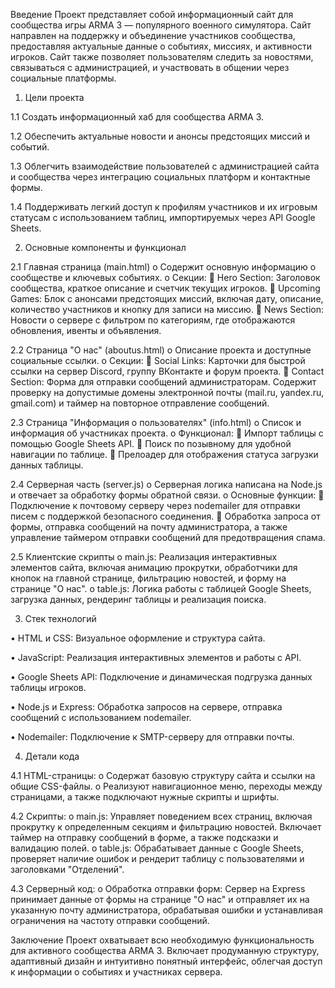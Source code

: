 Введение
Проект представляет собой информационный сайт для сообщества игры ARMA 3 — популярного военного симулятора. Сайт направлен на поддержку и объединение участников сообщества, предоставляя актуальные данные о событиях, миссиях, и активности игроков. Сайт также позволяет пользователям следить за новостями, связываться с администрацией, и участвовать в общении через социальные платформы.

1.	Цели проекта

1.1	 Создать информационный хаб для сообщества ARMA 3.

1.2	Обеспечить актуальные новости и анонсы предстоящих миссий и событий.

1.3	Облегчить взаимодействие пользователей с администрацией сайта и сообщества через интеграцию социальных платформ и контактные формы.

1.4	Поддерживать легкий доступ к профилям участников и их игровым статусам с использованием таблиц, импортируемых через API Google Sheets.





2.	Основные компоненты и функционал

2.1	Главная страница (main.html)
o	Содержит основную информацию о сообществе и ключевых событиях.
o	Секции:
	Hero Section: Заголовок сообщества, краткое описание и счетчик текущих игроков.
	Upcoming Games: Блок с анонсами предстоящих миссий, включая дату, описание, количество участников и кнопку для записи на миссию.
	News Section: Новости о сервере с фильтром по категориям, где отображаются обновления, ивенты и объявления.

2.2 Страница "О нас" (aboutus.html)
o	Описание проекта и доступные социальные ссылки.
o	Секции:
	Social Links: Карточки для быстрой ссылки на сервер Discord, группу ВКонтакте и форум проекта.
	Contact Section: Форма для отправки сообщений администраторам. Содержит проверку на допустимые домены электронной почты (mail.ru, yandex.ru, gmail.com) и таймер на повторное отправление сообщений.

2.3 Страница "Информация о пользователях" (info.html)
o	Список и информация об участниках проекта.
o	Функционал:
	Импорт таблицы с помощью Google Sheets API.
	Поиск по позывному для удобной навигации по таблице.
	Прелоадер для отображения статуса загрузки данных таблицы.

2.4	Серверная часть (server.js)
o	Серверная логика написана на Node.js и отвечает за обработку формы обратной связи.
o	Основные функции:
	Подключение к почтовому серверу через nodemailer для отправки писем с поддержкой безопасного соединения.
	Обработка запроса от формы, отправка сообщений на почту администратора, а также управление таймером отправки сообщений для предотвращения спама.

2.5 Клиентские скрипты
o	main.js: Реализация интерактивных элементов сайта, включая анимацию прокрутки, обработчики для кнопок на главной странице, фильтрацию новостей, и форму на странице "О нас".
o	table.js: Логика работы с таблицей Google Sheets, загрузка данных, рендеринг таблицы и реализация поиска.

3. Стек технологий

•	HTML и CSS: Визуальное оформление и структура сайта.

•	JavaScript: Реализация интерактивных элементов и работы с API.

•	Google Sheets API: Подключение и динамическая подгрузка данных таблицы игроков.

•	Node.js и Express: Обработка запросов на сервере, отправка сообщений с использованием nodemailer.

•	Nodemailer: Подключение к SMTP-серверу для отправки почты.

4.	Детали кода

4.1	HTML-страницы:
o	Содержат базовую структуру сайта и ссылки на общие CSS-файлы.
o	Реализуют навигационное меню, переходы между страницами, а также подключают нужные скрипты и шрифты.

4.2 Скрипты:
o	main.js: Управляет поведением всех страниц, включая прокрутку к определенным секциям и фильтрацию новостей. Включает таймер на отправку сообщений в форме, а также подсказки и валидацию полей.
o	table.js: Обрабатывает данные с Google Sheets, проверяет наличие ошибок и рендерит таблицу с пользователями и заголовками "Отделений".

4.3 Серверный код:
o	Обработка отправки форм: Сервер на Express принимает данные от формы на странице "О нас" и отправляет их на указанную почту администратора, обрабатывая ошибки и устанавливая ограничения на частоту отправки сообщений.


Заключение
Проект охватывает всю необходимую функциональность для активного сообщества ARMA 3. Включает продуманную структуру, адаптивный дизайн и интуитивно понятный интерфейс, облегчая доступ к информации о событиях и участниках сервера.
